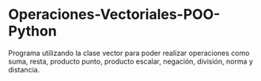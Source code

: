 # Operaciones-Vectoriales-POO-Python
Programa utilizando la clase vector para poder realizar operaciones como suma, resta, producto punto, producto escalar, negación, división, norma y distancia.
